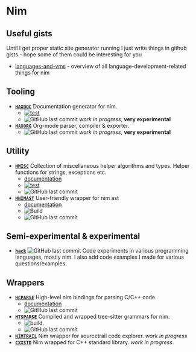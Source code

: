 
# Nim

## Useful gists

Until I get proper static site generator running I just write things in github gists - hope some of them could be interesting for you

- [languages-and-vms](https://gist.github.com/haxscramper/3562fa8fee4726d7a30a013a37977df6) - overview of all language-development-related things for nim

## Tooling

- [**`HAXDOC`**](https://github.com/haxscramper/haxdoc) Documentation generator for nim.
  - [![test](https://github.com/haxscramper/haxdoc/actions/workflows/test.yaml/badge.svg)](https://github.com/haxscramper/haxdoc/actions/workflows/test.yaml)  
  - ![GitHub last commit](https://img.shields.io/github/last-commit/haxscramper/haxdoc) *work in progress*, **very experimental**
- [**`HAXORG`**](https://github.com/haxscramper/haxorg) Org-mode parser, compiler & exporter. 
  - ![GitHub last commit](https://img.shields.io/github/last-commit/haxscramper/haxorg) *work in progress*, **very experimental**

## Utility

- [**`HMISC`**](https://github.com/haxscramper/hmisc) Collection of miscellaneous helper algorithms and types. Helper functions for strings, exceptions etc. 
    - [documentation](https://haxscramper.github.io/hmisc-doc/src/hmisc.html)
    - [![test](https://github.com/haxscramper/hmisc/actions/workflows/test.yaml/badge.svg)](https://github.com/haxscramper/hmisc/actions/workflows/test.yaml)
    - ![GitHub last commit](https://img.shields.io/github/last-commit/haxscramper/hnimast)
- [**`HNIMAST`**](https://github.com/haxscramper/hnimast) User-friendly wrapper for nim ast 
    - [documentation](https://haxscramper.github.io/hnimast-doc/src/hnimast.html)
    - ![Build](https://github.com/haxscramper/hnimast/workflows/Build/badge.svg)
    - ![GitHub last commit](https://img.shields.io/github/last-commit/haxscramper/hnimast)


##  Semi-experimental & experimental

- [**`hack`**](https://github.com/haxscramper/hack) ![GitHub last commit](https://img.shields.io/github/last-commit/haxscramper/hack) Code experiments in various programming languages, mostly nim. I also add code examples I made for various questions/examples.

## Wrappers

- [**`HCPARSE`**](https://github.com/haxscramper/hcparse) High-level nim bindings for parsing C/C++ code. 
  - [documentation](https://haxscramper.github.io/hcparse-doc/src/hcparse/libclang.html)
  - ![GitHub last commit](https://img.shields.io/github/last-commit/haxscramper/hcparse)
- [**`HTSPARSE`**](https://github.com/haxscramper/htsparse) Compiled and wrapped tree-sitter grammars for nim. 
  - ![build](https://github.com/haxscramper/htsparse/workflows/build/badge.svg).
  - ![GitHub last commit](https://img.shields.io/github/last-commit/haxscramper/htsparse)
- [**`NIMTRAIL`**](https://github.com/haxscramper/nimtrail)  Nim wrapper for sourcetrail code explorer. *work in progress*
- [**`CXXSTD`**](https://github.com/haxscramper/cxxstd) Nim wrapped for C++ standard library. *work in progress*.

